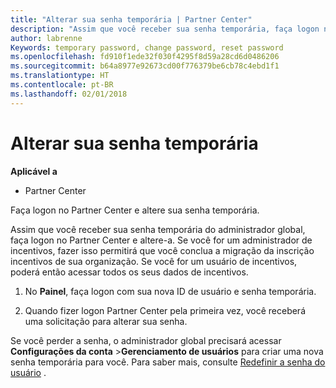```yaml
---
title: "Alterar sua senha temporária | Partner Center"
description: "Assim que você receber sua senha temporária, faça logon no Partner Center e altere-a."
author: labrenne
Keywords: temporary password, change password, reset password
ms.openlocfilehash: fd910f1ede32f030f4295f8d59a28cd6d0486206
ms.sourcegitcommit: b64a8977e92673cd00f776379be6cb78c4ebd1f1
ms.translationtype: HT
ms.contentlocale: pt-BR
ms.lasthandoff: 02/01/2018
---
```

# <a name="change-your-temporary-password"></a>Alterar sua senha temporária

**Aplicável a**

-  Partner Center

Faça logon no Partner Center e altere sua senha temporária.

Assim que você receber sua senha temporária do administrador global, faça logon no Partner Center e altere-a. Se você for um administrador de incentivos, fazer isso permitirá que você conclua a migração da inscrição incentivos de sua organização. Se você for um usuário de incentivos, poderá então acessar todos os seus dados de incentivos.

1.  No **Painel**, faça logon com sua nova ID de usuário e senha temporária.

2.  Quando fizer logon Partner Center pela primeira vez, você receberá uma solicitação para alterar sua senha.

Se você perder a senha, o administrador global precisará acessar **Configurações da conta** >**Gerenciamento de usuários** para criar uma nova senha temporária para você.
Para saber mais, consulte [Redefinir a senha do usuário](reset-a-user-password.md) .


 

 



